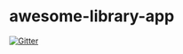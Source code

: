 # awesome-library-app

[![Gitter](https://badges.gitter.im/MVprobr/awesome-library-app.svg)](https://gitter.im/MVprobr/awesome-library-app?utm_source=badge&utm_medium=badge&utm_campaign=pr-badge&utm_content=badge)